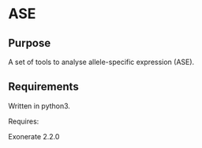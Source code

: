 # ASE
## Purpose
A set of tools to analyse allele-specific expression (ASE).
## Requirements
Written in python3.

Requires:

Exonerate 2.2.0